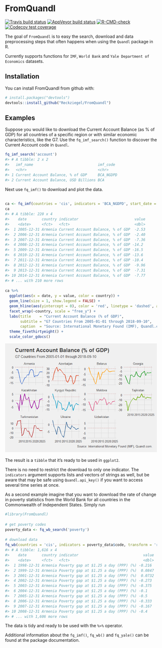 
<!-- README.md is generated from README.Rmd. Please edit that file -->

# FromQuandl

<!-- badges: start -->

[![Travis build
status](https://travis-ci.com/Reckziegel/FromQuandl.svg?branch=master)](https://travis-ci.com/Reckziegel/FromQuandl)
[![AppVeyor build
status](https://ci.appveyor.com/api/projects/status/github/Reckziegel/FromQuandl?branch=master&svg=true)](https://ci.appveyor.com/project/Reckziegel/FromQuandl)
[![R-CMD-check](https://github.com/Reckziegel/FromQuandl/workflows/R-CMD-check/badge.svg)](https://github.com/Reckziegel/FromQuandl/actions)
[![Codecov test
coverage](https://codecov.io/gh/Reckziegel/FromQuandl/branch/master/graph/badge.svg)](https://codecov.io/gh/Reckziegel/FromQuandl?branch=master)
<!-- badges: end -->

The goal of `FromQuandl` is to easy the search, download and data
preprocessing steps that often happens when using the `Quandl` package
in R.

Currently supports functions for `IMF`, `World Bank` and `Yale
Department of Economics` datasets.

## Installation

You can install FromQuandl from github with:

``` r
# install.packages("devtools")
devtools::install_github("Reckziegel/FromQuandl")
```

## Examples

Suppose you would like to download the Current Account Balance (as % of
GDP) for all countries of a specific region or with similar economic
characteristics, like the G7. Use the `fq_imf_search()` function to
discover the Current Account code in `Quandl`.

``` r
fq_imf_search('account')
#> # A tibble: 2 x 2
#>   imf_name                              imf_code 
#>   <chr>                                 <chr>    
#> 1 Current Account Balance, % of GDP     BCA_NGDPD
#> 2 Current Account Balance, USD Billions BCA
```

Next use `fq_imf()` to download and plot the data.

``` r

ca <- fq_imf(countries = 'cis', indicators = 'BCA_NGDPD', start_date = '2005-01-01')
ca
#> # A tibble: 220 x 4
#>    date       country indicator                          value
#>    <date>     <fct>   <fct>                              <dbl>
#>  1 2005-12-31 Armenia Current Account Balance, % of GDP  -2.53
#>  2 2006-12-31 Armenia Current Account Balance, % of GDP  -2.40
#>  3 2007-12-31 Armenia Current Account Balance, % of GDP  -7.36
#>  4 2008-12-31 Armenia Current Account Balance, % of GDP -14.2 
#>  5 2009-12-31 Armenia Current Account Balance, % of GDP -16.5 
#>  6 2010-12-31 Armenia Current Account Balance, % of GDP -13.6 
#>  7 2011-12-31 Armenia Current Account Balance, % of GDP -10.4 
#>  8 2012-12-31 Armenia Current Account Balance, % of GDP  -9.96
#>  9 2013-12-31 Armenia Current Account Balance, % of GDP  -7.31
#> 10 2014-12-31 Armenia Current Account Balance, % of GDP  -7.77
#> # ... with 210 more rows

ca %>%
  ggplot(aes(x = date, y = value, color = country)) + 
  geom_line(size = 1, show.legend = FALSE) + 
  geom_hline(aes(yintercept = 0), color = 'red', linetype = 'dashed', alpha = 0.3) +
  facet_wrap(~country, scale = "free_y") +
  labs(title    = "Current Account Balance (% of GDP)",
       subtitle = "G7 Countries From 2005-01-01 through 2018-09-10",
       caption  = "Source: International Monetary Found (IMF), Quandl.com.") +
  theme_fivethirtyeight() +
  scale_color_gdocs()
```

![](README-unnamed-chunk-4-1.png)<!-- -->

The result is a `tibble` that it’s ready to be used in `ggplot2`.

There is no need to restrict the download to only one indicator. The
`indicators` argument supports lists and vectors of strings as well, but
be aware that may be safe using `Quandl.api_key()` if you want to access
several time series at once.

As a second example imagine that you want to download the rate of change
in poverty statistics from the World Bank for all countries in the
Commonwealth of Independent States. Simply run

``` r
#library(FromQuandl)

# get poverty codes
poverty_data <- fq_wb_search('poverty')

# download data
fq_wb(countries = 'cis', indicators = poverty_data$code, transform = 'rdiff') 
#> # A tibble: 1,616 x 4
#>    date       country indicator                              value
#>    <date>     <fct>   <fct>                                  <dbl>
#>  1 1998-12-31 Armenia Poverty gap at $1.25 a day (PPP) (%) -0.216 
#>  2 1999-12-31 Armenia Poverty gap at $1.25 a day (PPP) (%)  0.0847
#>  3 2001-12-31 Armenia Poverty gap at $1.25 a day (PPP) (%)  0.0732
#>  4 2002-12-31 Armenia Poverty gap at $1.25 a day (PPP) (%) -0.273 
#>  5 2003-12-31 Armenia Poverty gap at $1.25 a day (PPP) (%) -0.375 
#>  6 2004-12-31 Armenia Poverty gap at $1.25 a day (PPP) (%) -0.1   
#>  7 2005-12-31 Armenia Poverty gap at $1.25 a day (PPP) (%) -0.5   
#>  8 2006-12-31 Armenia Poverty gap at $1.25 a day (PPP) (%) -0.333 
#>  9 2007-12-31 Armenia Poverty gap at $1.25 a day (PPP) (%) -0.167 
#> 10 2008-12-31 Armenia Poverty gap at $1.25 a day (PPP) (%) -0.4   
#> # ... with 1,606 more rows
```

The data is tidy and ready to be used with the `%>%` operator.

Additional information about the `fq_imf()`, `fq_wb()` and `fq_yale()`
can be found at the package documentation.
